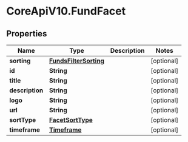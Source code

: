 # CoreApiV10.FundFacet

## Properties
Name | Type | Description | Notes
------------ | ------------- | ------------- | -------------
**sorting** | [**FundsFilterSorting**](FundsFilterSorting.md) |  | [optional] 
**id** | **String** |  | [optional] 
**title** | **String** |  | [optional] 
**description** | **String** |  | [optional] 
**logo** | **String** |  | [optional] 
**url** | **String** |  | [optional] 
**sortType** | [**FacetSortType**](FacetSortType.md) |  | [optional] 
**timeframe** | [**Timeframe**](Timeframe.md) |  | [optional] 


